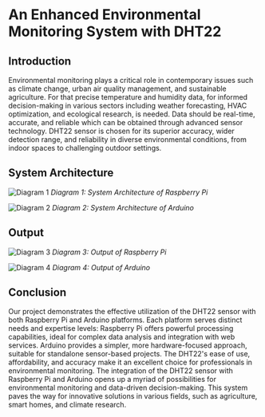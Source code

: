 # An Enhanced Environmental Monitoring System with DHT22

## Introduction

Environmental monitoring plays a critical role in contemporary issues such as climate change, urban air quality management, and sustainable agriculture.
For that precise temperature and humidity data, for informed decision-making in various sectors including weather forecasting, HVAC optimization, and ecological research, is needed.
Data should be real-time, accurate, and reliable which can be obtained through advanced sensor technology.
DHT22 sensor is chosen for its superior accuracy, wider detection range, and reliability in diverse environmental conditions, from indoor spaces to challenging outdoor settings.

## System Architecture 

![Diagram 1](URL_to_diagram1)
*Diagram 1: System Architecture of Raspberry Pi*

![Diagram 2](URL_to_diagram2)
*Diagram 2: System Architecture of Arduino*

## Output

![Diagram 3](URL_to_diagram3)
*Diagram 3: Output of Raspberry Pi*

![Diagram 4](URL_to_diagram4)
*Diagram 4: Output of Arduino*

## Conclusion

Our project demonstrates the effective utilization of the DHT22 sensor with both Raspberry Pi and Arduino platforms. Each platform serves distinct needs and expertise levels: 
Raspberry Pi offers powerful processing capabilities, ideal for complex data analysis and integration with web services.
Arduino provides a simpler, more hardware-focused approach, suitable for standalone sensor-based projects.
The DHT22's ease of use, affordability, and accuracy make it an excellent choice for professionals in environmental monitoring. The integration of the DHT22 sensor with Raspberry Pi and Arduino opens up a myriad of possibilities for environmental monitoring and data-driven decision-making. This system paves the way for innovative solutions in various fields, such as agriculture, smart homes, and climate research.

